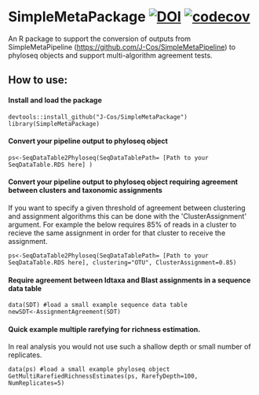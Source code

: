 # SimpleMetaPackage [![DOI](https://zenodo.org/badge/DOI/10.5281/zenodo.7990341.svg)](https://doi.org/10.5281/zenodo.7990341) [![codecov](https://codecov.io/gh/J-Cos/SimpleMetaPackage/graph/badge.svg?token=5U5WYFJ96R)](https://codecov.io/gh/J-Cos/SimpleMetaPackage)


An R package to support the conversion of outputs from SimpleMetaPipeline (https://github.com/J-Cos/SimpleMetaPipeline) to phyloseq objects and support multi-algorithm agreement tests.


## How to use:
#### Install and load the package
    devtools::install_github("J-Cos/SimpleMetaPackage")
    library(SimpleMetaPackage)

#### Convert your pipeline output to phyloseq object
    ps<-SeqDataTable2Phyloseq(SeqDataTablePath= [Path to your SeqDataTable.RDS here] )

#### Convert your pipeline output to phyloseq object requiring agreement between clusters and taxonomic assignments
If you want to specify a given threshold of agreement between clustering and assignment algorithms this can be done with the 'ClusterAssignment' argument. For example the below requires 85% of reads in a cluster to recieve the same assignment in order for that cluster to receive the assignment.
    
    ps<-SeqDataTable2Phyloseq(SeqDataTablePath= [Path to your SeqDataTable.RDS here], clustering="OTU", ClusterAssignment=0.85)

#### Require agreement between Idtaxa and Blast assignments in a sequence data table
    data(SDT) #load a small example sequence data table
    newSDT<-AssignmentAgreement(SDT)

#### Quick example multiple rarefying for richness estimation. 
In real analysis you would not use such a shallow depth or small number of replicates.

    data(ps) #load a small example phyloseq object
    GetMultiRarefiedRichnessEstimates(ps, RarefyDepth=100, NumReplicates=5)
